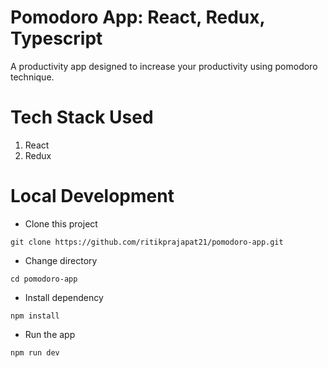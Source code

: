 # Pomodoro App: React, Redux, Typescript

A productivity app designed to increase your productivity using pomodoro technique.

# Tech Stack Used

1. React
2. Redux

# Local Development

- Clone this project

```
git clone https://github.com/ritikprajapat21/pomodoro-app.git
```

- Change directory

```
cd pomodoro-app
```

- Install dependency

```
npm install
```

- Run the app

```
npm run dev
```
